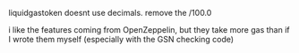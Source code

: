 liquidgastoken doesnt use decimals. remove the /100.0

i like the features coming from OpenZeppelin, but they take more gas than if I wrote them myself (especially with the GSN checking code)
